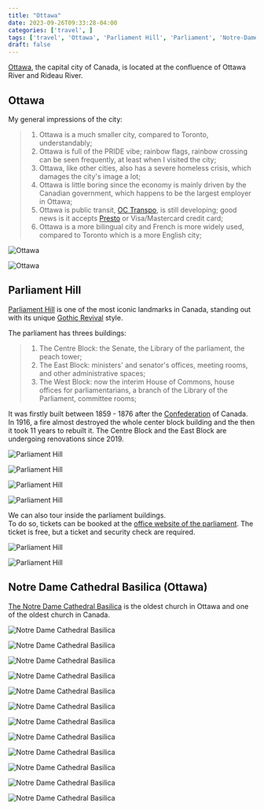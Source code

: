 ```yaml
---
title: "Ottawa"  
date: 2023-09-26T09:33:28-04:00  
categories: ['travel', ]      
tags: ['travel', 'Ottawa', 'Parliament Hill', 'Parliament', 'Notre-Dame Cathedral - Ottawa']    
draft: false
---
```


[Ottawa](https://en.wikipedia.org/wiki/Ottawa),  the capital city of Canada, is located at the confluence of Ottawa River
and Rideau River.

## Ottawa

My general impressions of the city:
> 1. Ottawa is a much smaller city, compared to Toronto, understandably;
> 2. Ottawa is full of the PRIDE vibe; rainbow flags,  rainbow crossing can be seen frequently, at least when I visited the city;
> 3. Ottawa,  like other cities,  also has a severe homeless crisis, which damages the city's image a lot;
> 4. Ottawa is little boring since the economy is mainly driven by the Canadian government, which happens to be the largest employer in Ottawa;
> 5. Ottawa is public transit, [OC Transpo](https://www.octranspo.com/en/), is still developing;  good news is it accepts [Presto](https://www.prestocard.ca/en/) or Visa/Mastercard credit card;
> 6. Ottawa is a more bilingual city and French is more widely used, compared to Toronto which is a more English city;

![Ottawa](/travel/ottawa/OttawaRiver.jpeg "Ottawa River and the East Block in Renovation")


![Ottawa](/travel/ottawa/Ottawa_RideauCanal.jpeg "Rideau Canal and Ottawa River")



## Parliament Hill

[Parliament Hill](https://en.wikipedia.org/wiki/Parliament_Hill) is one of the most iconic landmarks in Canada,  standing out with its
unique [Gothic Revival](https://en.wikipedia.org/wiki/Gothic_Revival_architecture) style.

The parliament has threes buildings:
> 1. The Centre Block:  the Senate,  the Library of the parliament, the peach tower;
> 2. The East Block:  ministers' and senator's offices, meeting rooms, and other administrative spaces;
> 3. The West Block:  now the interim House of Commons,   house offices for parliamentarians,  a branch of the Library of the Parliament, committee rooms;
> 

It was firstly built between 1859 - 1876 after the [Confederation](https://en.wikipedia.org/wiki/Canadian_Confederation) of Canada.  
In 1916,  a fire almost destroyed the whole center block building and the then it took 11 years to rebuilt it. 
The Centre Block and the East Block are undergoing renovations since 2019.  


![Parliament Hill](/travel/ottawa/ParliamentHill_theCentreBlock.jpeg "Parliament Hill - The Centre Block in Renovation")


![Parliament Hill](/travel/ottawa/ParliamentHIll_theEastBlock.jpeg "Parliament Hill - The East Block")

![Parliament Hill](/travel/ottawa/ParliamentHill_theWestBlock.jpeg "Parliament Hill - The West Block")


![Parliament Hill](/travel/ottawa/Ottawa_theConfederationBuilding.jpeg "The Confederation Building")


We can also tour inside the parliament buildings.   
To do so, tickets can be booked at the [office website of the parliament](https://lop.parl.ca/sites/Visit/default/en_CA).  The ticket is free,
but a ticket and security check are required. 


![Parliament Hill](/travel/ottawa/ParliamentHill_SenateChamber.jpeg "The Senate Chamber")


![Parliament Hill](/travel/ottawa/ParliamentHill_SenateChamber_2.jpeg "The Senate Chamber")




## Notre Dame Cathedral Basilica (Ottawa)

[The Notre Dame Cathedral Basilica](https://en.wikipedia.org/wiki/Notre-Dame_Cathedral_Basilica) is the oldest church in Ottawa
and one of the oldest church in Canada.



![Notre Dame Cathedral Basilica](/travel/ottawa/NotreDame_1.jpeg "Notre Dame Cathedral Basilica")  

![Notre Dame Cathedral Basilica](/travel/ottawa/NotreDame_2.jpeg "Notre Dame Cathedral Basilica")  

![Notre Dame Cathedral Basilica](/travel/ottawa/NotreDame_3.jpeg "Notre Dame Cathedral Basilica")  

![Notre Dame Cathedral Basilica](/travel/ottawa/NotreDame_4.jpeg "Notre Dame Cathedral Basilica")  

![Notre Dame Cathedral Basilica](/travel/ottawa/NotreDame_5.jpeg "Notre Dame Cathedral Basilica")  

![Notre Dame Cathedral Basilica](/travel/ottawa/NotreDame_6.jpeg "Notre Dame Cathedral Basilica")  

![Notre Dame Cathedral Basilica](/travel/ottawa/NotreDame_7.jpeg "Notre Dame Cathedral Basilica")  

![Notre Dame Cathedral Basilica](/travel/ottawa/NotreDame_8.jpeg "Notre Dame Cathedral Basilica")  

![Notre Dame Cathedral Basilica](/travel/ottawa/NotreDame_9.jpeg "Notre Dame Cathedral Basilica")  

![Notre Dame Cathedral Basilica](/travel/ottawa/NotreDame_10.jpeg "Notre Dame Cathedral Basilica")  

![Notre Dame Cathedral Basilica](/travel/ottawa/NotreDame_11.jpeg "Notre Dame Cathedral Basilica")  

![Notre Dame Cathedral Basilica](/travel/ottawa/NotreDame_12.jpeg "Notre Dame Cathedral Basilica")  



